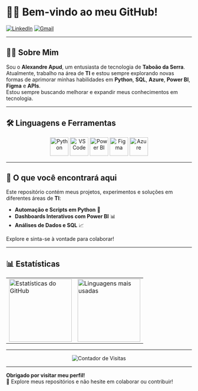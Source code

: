 # 👨‍💻 Bem-vindo ao meu GitHub!

[![LinkedIn](https://img.shields.io/badge/-LinkedIn-0077B5?style=for-the-badge&logo=linkedin&logoColor=white)](https://www.linkedin.com/in/alexandre-apud-yamashita-b80409316/)
[![Gmail](https://img.shields.io/badge/-Gmail-D14836?style=for-the-badge&logo=gmail&logoColor=white)](mailto:apudalexandre1@gmail.com)

---

## 👨‍💻 Sobre Mim

Sou o **Alexandre Apud**, um entusiasta de tecnologia de **Taboão da Serra**.  
Atualmente, trabalho na área de **TI** e estou sempre explorando novas formas de aprimorar minhas habilidades em **Python**, **SQL**, **Azure**, **Power BI**, **Figma** e **APIs**.  
Estou sempre buscando melhorar e expandir meus conhecimentos em tecnologia.

---

## 🛠️ Linguagens e Ferramentas

<div align="center">
  <img src="https://cdn.jsdelivr.net/gh/devicons/devicon/icons/python/python-original.svg" width="50" title="Python" />
  <img src="https://cdn.jsdelivr.net/gh/devicons/devicon/icons/vscode/vscode-original.svg" width="50" title="VS Code" />
  <img src="https://github.com/microsoft/PowerBI-Icons/blob/main/SVG/Power-BI.svg" width="50" title="Power BI" />
  <img src="https://cdn.jsdelivr.net/gh/devicons/devicon/icons/figma/figma-original.svg" width="50" title="Figma" />
  <img src="https://cdn.jsdelivr.net/gh/devicons/devicon/icons/azure/azure-original.svg" width="50" title="Azure" />
</div>

---

## 📂 O que você encontrará aqui

Este repositório contém meus projetos, experimentos e soluções em diferentes áreas de **TI**:
- **Automação e Scripts em Python** 🐍  
- **Dashboards Interativos com Power BI** 📊  
- **Análises de Dados e SQL** 📈  

Explore e sinta-se à vontade para colaborar!

---

## 📊 Estatísticas

<div align="center">
  <table>
    <tr>
      <td>
        <img src="https://github-readme-stats.vercel.app/api?username=AlexandreApud&show_icons=true&theme=radical&locale=pt-br" alt="Estatísticas do GitHub" height="170" />
      </td>
      <td>
        <img src="https://github-readme-stats.vercel.app/api/top-langs/?username=AlexandreApud&layout=compact&theme=radical&langs_count=6&locale=pt-br" alt="Linguagens mais usadas" height="170" />
      </td>
    </tr>
  </table>
</div>

---

<div align="center">
  <img src="https://komarev.com/ghpvc/?username=AlexandreApud&color=blue&style=flat&label=Visitas" alt="Contador de Visitas" />
</div>

---

**Obrigado por visitar meu perfil!**  
🔧 Explore meus repositórios e não hesite em colaborar ou contribuir!
